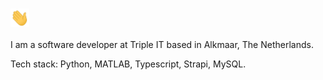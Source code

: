 ### <img src="https://raw.githubusercontent.com/ABSphreak/ABSphreak/master/gifs/Hi.gif" width="30px">

I am a software developer at Triple IT based in Alkmaar, The Netherlands.

Tech stack: Python, MATLAB, Typescript, Strapi, MySQL.

